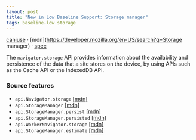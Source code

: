 ```yaml
---
layout: post
title: "New in Low Baseline Support: Storage manager"
tags: baseline-low storage
---
```


[caniuse](https://caniuse.com/?search=storage-manager) · [mdn](https://developer.mozilla.org/en-US/search?q=Storage manager) · [spec](https://storage.spec.whatwg.org/)

The `navigator.storage` API provides information about the availability and persistence of the data that a site stores on the device, by using APIs such as the Cache API or the IndexedDB API.

### Source features

- ``api.Navigator.storage`` [[mdn]](https://developer.mozilla.org/en-US/search?q=api.Navigator.storage)
- ``api.StorageManager`` [[mdn]](https://developer.mozilla.org/en-US/search?q=api.StorageManager)
- ``api.StorageManager.persist`` [[mdn]](https://developer.mozilla.org/en-US/search?q=api.StorageManager.persist)
- ``api.StorageManager.persisted`` [[mdn]](https://developer.mozilla.org/en-US/search?q=api.StorageManager.persisted)
- ``api.WorkerNavigator.storage`` [[mdn]](https://developer.mozilla.org/en-US/search?q=api.WorkerNavigator.storage)
- ``api.StorageManager.estimate`` [[mdn]](https://developer.mozilla.org/en-US/search?q=api.StorageManager.estimate)

